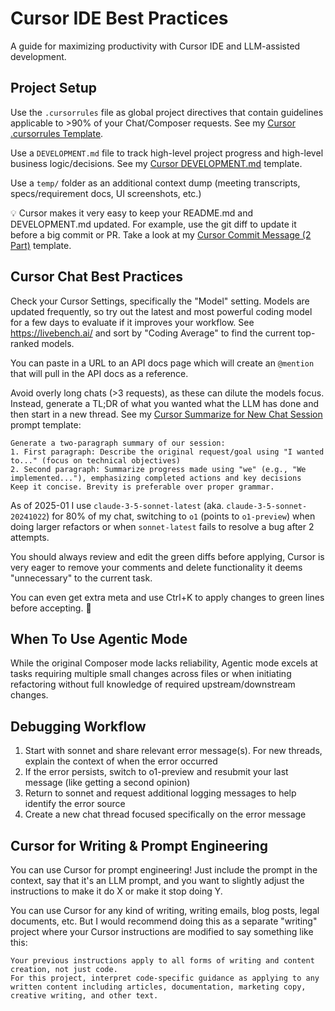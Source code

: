 # Cursor IDE Best Practices

A guide for maximizing productivity with Cursor IDE and LLM-assisted development.

## Project Setup

Use the `.cursorrules` file as global project directives that contain guidelines applicable to >90% of your Chat/Composer requests. See my [Cursor .cursorrules Template](cursor_cursorrules_template.md).

Use a `DEVELOPMENT.md` file to track high-level project progress and high-level business logic/decisions. See my [Cursor DEVELOPMENT.md](cursor_development_md_template.md) template.

Use a `temp/` folder as an additional context dump (meeting transcripts, specs/requirement docs, UI screenshots, etc.)

💡 Cursor makes it very easy to keep your README.md and DEVELOPMENT.md updated. For example, use the git diff to update it before a big commit or PR. Take a look at my [Cursor Commit Message (2 Part)](cursor_commit_message_2_part.md) template.

## Cursor Chat Best Practices

Check your Cursor Settings, specifically the "Model" setting. Models are updated frequently, so try out the latest and most powerful coding model for a few days to evaluate if it improves your workflow. See https://livebench.ai/ and sort by "Coding Average" to find the current top-ranked models.

You can paste in a URL to an API docs page which will create an `@mention` that will pull in the API docs as a reference.

Avoid overly long chats (>3 requests), as these can dilute the models focus. Instead, generate a TL;DR of what you wanted what the LLM has done and then start in a new thread. See my [Cursor Summarize for New Chat Session](cursor_summarize_for_new_chat_sess.md) prompt template:

```
Generate a two-paragraph summary of our session:
1. First paragraph: Describe the original request/goal using "I wanted to..." (focus on technical objectives)
2. Second paragraph: Summarize progress made using "we" (e.g., "We implemented..."), emphasizing completed actions and key decisions
Keep it concise. Brevity is preferable over proper grammar.
```

As of 2025-01 I use `claude-3-5-sonnet-latest` (aka. `claude-3-5-sonnet-20241022`) for 80% of my chat, switching to `o1` (points to `o1-preview`) when doing larger refactors or when `sonnet-latest` fails to resolve a bug after 2 attempts.

You should always review and edit the green diffs before applying, Cursor is very eager to remove your comments and delete functionality it deems "unnecessary" to the current task.

You can even get extra meta and use Ctrl+K to apply changes to green lines before accepting. 🤯

## When To Use Agentic Mode

While the original Composer mode lacks reliability, Agentic mode excels at tasks requiring multiple small changes across files or when initiating refactoring without full knowledge of required upstream/downstream changes.

## Debugging Workflow

1. Start with sonnet and share relevant error message(s). For new threads, explain the context of when the error occurred
2. If the error persists, switch to o1-preview and resubmit your last message (like getting a second opinion)
3. Return to sonnet and request additional logging messages to help identify the error source
4. Create a new chat thread focused specifically on the error message

## Cursor for Writing & Prompt Engineering

You can use Cursor for prompt engineering! Just include the prompt in the context, say that it's an LLM prompt, and you want to slightly adjust the instructions to make it do X or make it stop doing Y.

You can use Cursor for any kind of writing, writing emails, blog posts, legal documents, etc. But I would recommend doing this as a separate "writing" project where your Cursor instructions are modified to say something like this:

```
Your previous instructions apply to all forms of writing and content creation, not just code.
For this project, interpret code-specific guidance as applying to any written content including articles, documentation, marketing copy, creative writing, and other text.
```
